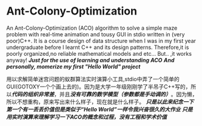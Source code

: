# Ant-Colony-Optimization
An Ant-Colony-Optimization (ACO) algorithm to solve a simple maze problem with real-time animation and tousy GUI in stdio written in (very poor)C++.
It is a course design of data structure when I was in my first year undergraduate before I learnt C++ and its design patterns.
Therefore,it is poorly organized,no reliable mathematical models and etc... But.. ,it works anyway!
***Just for the use of learning and understanding ACO***
***And personally, momerize my first "Hello World" project***

用以求解简单迷宫问题的蚁群算法实时演算小工具,stdio中弄了一个简单的GUI(GOTOXY一个个画上去的)。因为是大学一年级刚刚学了半吊子C++写的，所以***代码的组织非常差***，并且***没有可靠的数学模型（参数都是手动调的）***。因为懒，所以不想重构，原来写出来什么样子，现在就是什么样子。
***只是以此来纪念一下第一个有一丢丢价值但是类似于“Hello World”一样令我兴奋很久的大作业***
***只是用实时演算来理解学习一下ACO的概念和过程，没有工程和学术价值***
